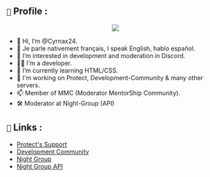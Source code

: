 ## `🔎` Profile : 

<div align="center">
   <a href="https://cyrnax24.github.io/profile" target="_blank"><img src="https://imgur.com/7GCmlaZ.png" align="center" /></a>
</div>

- 👋 Hi, I’m @Cyrnax24.
- 🥖 Je parle nativement français, I speak English, hablo español.
- 👀 I’m interested in development and moderation in Discord.
- 👨‍💻 I'm a developer.
- 🌱 I’m currently learning HTML/CSS.
- 💞️ I'm working on Protect, Development-Community & many other servers.
- 📫 Member of MMC (Moderator MentorShip Community).
- 🛠️ Moderator at Night-Group (API) 

## `🚀` Links :

- [Protect's Support](https://discord.gg/xgKajWudy8)
- [Development Community](https://discord.gg/AaucX7B6xB)
- [Night Group](https://discord.gg/mA2jYvQyv6)
- [Night Group API](https://night-api.com/)
